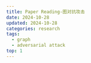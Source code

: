 ```yaml
---
title: Paper Reading-图对抗攻击
date: 2024-10-28
updated: 2024-10-28
categories: research
tags:
  - graph
  - adversarial attack
top: 1
---
```


